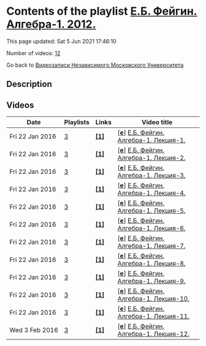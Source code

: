 # Contents of the playlist [Е.Б. Фейгин. Алгебра-1. 2012.](https://www.youtube.com/playlist?list=PLp9ABVh6_x4Gc0Ns4QDTInWuWezbvJv0L)

This page updated: Sat 5 Jun 2021 17:46:10

Number of videos: [12](#videos)

Go back to [Видеозаписи Независимого Московского Университета](../README.md)

## Description



## Videos

|Date|Playlists|Links|Video title|
|---|---|---|---|
| Fri&nbsp;22&nbsp;Jan&nbsp;2016 | [3](../playlists/3 "Е.Б. Фейгин. Алгебра-1. 2012.") | [**[1]**](http://ium.mccme.ru/f12/algebra1.html) | [[**e**](https://studio.youtube.com/video/X1-ki7H8aSM/edit "Edit")] [Е.Б. Фейгин. Алгебра-1. Лекция-1.](https://www.youtube.com/watch?v=X1-ki7H8aSM&list=PLp9ABVh6_x4Gc0Ns4QDTInWuWezbvJv0L "Спецкурс Независимого Московского университета. 9 сентября 2012 г., НМУ (Москва, Большой Власьевский пер., 11) Источник: http://ium.mccme.ru/f12/algebra1.html") |
| Fri&nbsp;22&nbsp;Jan&nbsp;2016 | [3](../playlists/3 "Е.Б. Фейгин. Алгебра-1. 2012.") | [**[1]**](http://ium.mccme.ru/f12/algebra1.html) | [[**e**](https://studio.youtube.com/video/HQksQUQ7LC4/edit "Edit")] [Е.Б. Фейгин. Алгебра-1. Лекция-2.](https://www.youtube.com/watch?v=HQksQUQ7LC4&list=PLp9ABVh6_x4Gc0Ns4QDTInWuWezbvJv0L "Спецкурс Независимого Московского университета. 17 сентября 2012 г., НМУ (Москва, Большой Власьевский пер., 11) Источник: http://ium.mccme.ru/f12/algebra1.html") |
| Fri&nbsp;22&nbsp;Jan&nbsp;2016 | [3](../playlists/3 "Е.Б. Фейгин. Алгебра-1. 2012.") | [**[1]**](http://ium.mccme.ru/f12/algebra1.html) | [[**e**](https://studio.youtube.com/video/besAtfBmjbI/edit "Edit")] [Е.Б. Фейгин. Алгебра-1. Лекция-3.](https://www.youtube.com/watch?v=besAtfBmjbI&list=PLp9ABVh6_x4Gc0Ns4QDTInWuWezbvJv0L "Спецкурс Независимого Московского университета. 24 сентября 2012 г., НМУ (Москва, Большой Власьевский пер., 11) Источник: http://ium.mccme.ru/f12/algebra1.html") |
| Fri&nbsp;22&nbsp;Jan&nbsp;2016 | [3](../playlists/3 "Е.Б. Фейгин. Алгебра-1. 2012.") | [**[1]**](http://ium.mccme.ru/f12/algebra1.html) | [[**e**](https://studio.youtube.com/video/tSGfYJii62E/edit "Edit")] [Е.Б. Фейгин. Алгебра-1. Лекция-4.](https://www.youtube.com/watch?v=tSGfYJii62E&list=PLp9ABVh6_x4Gc0Ns4QDTInWuWezbvJv0L "Спецкурс Независимого Московского университета. 1 октября 2012 г., НМУ (Москва, Большой Власьевский пер., 11) Источник: http://ium.mccme.ru/f12/algebra1.html") |
| Fri&nbsp;22&nbsp;Jan&nbsp;2016 | [3](../playlists/3 "Е.Б. Фейгин. Алгебра-1. 2012.") | [**[1]**](http://ium.mccme.ru/f12/algebra1.html) | [[**e**](https://studio.youtube.com/video/iLIjw20tnNA/edit "Edit")] [Е.Б. Фейгин. Алгебра-1. Лекция-5.](https://www.youtube.com/watch?v=iLIjw20tnNA&list=PLp9ABVh6_x4Gc0Ns4QDTInWuWezbvJv0L "Спецкурс Независимого Московского университета. 8 октября 2012 г., НМУ (Москва, Большой Власьевский пер., 11) Источник: http://ium.mccme.ru/f12/algebra1.html") |
| Fri&nbsp;22&nbsp;Jan&nbsp;2016 | [3](../playlists/3 "Е.Б. Фейгин. Алгебра-1. 2012.") | [**[1]**](http://ium.mccme.ru/f12/algebra1.html) | [[**e**](https://studio.youtube.com/video/bjob8x4WQkY/edit "Edit")] [Е.Б. Фейгин. Алгебра-1. Лекция-6.](https://www.youtube.com/watch?v=bjob8x4WQkY&list=PLp9ABVh6_x4Gc0Ns4QDTInWuWezbvJv0L "Спецкурс Независимого Московского университета. 15 октября 2012 г., НМУ (Москва, Большой Власьевский пер., 11) Источник: http://ium.mccme.ru/f12/algebra1.html") |
| Fri&nbsp;22&nbsp;Jan&nbsp;2016 | [3](../playlists/3 "Е.Б. Фейгин. Алгебра-1. 2012.") | [**[1]**](http://ium.mccme.ru/f12/algebra1.html) | [[**e**](https://studio.youtube.com/video/fp_Iu5pLfDQ/edit "Edit")] [Е.Б. Фейгин. Алгебра-1. Лекция-7.](https://www.youtube.com/watch?v=fp_Iu5pLfDQ&list=PLp9ABVh6_x4Gc0Ns4QDTInWuWezbvJv0L "Спецкурс Независимого Московского университета. 22 октября 2012 г., НМУ (Москва, Большой Власьевский пер., 11) Источник: http://ium.mccme.ru/f12/algebra1.html") |
| Fri&nbsp;22&nbsp;Jan&nbsp;2016 | [3](../playlists/3 "Е.Б. Фейгин. Алгебра-1. 2012.") | [**[1]**](http://ium.mccme.ru/f12/algebra1.html) | [[**e**](https://studio.youtube.com/video/5Xeq23NLzr8/edit "Edit")] [Е.Б. Фейгин. Алгебра-1. Лекция-8.](https://www.youtube.com/watch?v=5Xeq23NLzr8&list=PLp9ABVh6_x4Gc0Ns4QDTInWuWezbvJv0L "Спецкурс Независимого Московского университета. 29 октября 2012 г., НМУ (Москва, Большой Власьевский пер., 11) Источник: http://ium.mccme.ru/f12/algebra1.html") |
| Fri&nbsp;22&nbsp;Jan&nbsp;2016 | [3](../playlists/3 "Е.Б. Фейгин. Алгебра-1. 2012.") | [**[1]**](http://ium.mccme.ru/f12/algebra1.html) | [[**e**](https://studio.youtube.com/video/Gl3vrD8TKaI/edit "Edit")] [Е.Б. Фейгин. Алгебра-1. Лекция-9.](https://www.youtube.com/watch?v=Gl3vrD8TKaI&list=PLp9ABVh6_x4Gc0Ns4QDTInWuWezbvJv0L "Спецкурс Независимого Московского университета. 5 ноября 2012 г., НМУ (Москва, Большой Власьевский пер., 11) Источник: http://ium.mccme.ru/f12/algebra1.html") |
| Fri&nbsp;22&nbsp;Jan&nbsp;2016 | [3](../playlists/3 "Е.Б. Фейгин. Алгебра-1. 2012.") | [**[1]**](http://ium.mccme.ru/f12/algebra1.html) | [[**e**](https://studio.youtube.com/video/wCLzcEbUO3I/edit "Edit")] [Е.Б. Фейгин. Алгебра-1. Лекция-10.](https://www.youtube.com/watch?v=wCLzcEbUO3I&list=PLp9ABVh6_x4Gc0Ns4QDTInWuWezbvJv0L "Спецкурс Независимого Московского университета. 12 ноября 2012 г., НМУ (Москва, Большой Власьевский пер., 11) Источник: http://ium.mccme.ru/f12/algebra1.html") |
| Fri&nbsp;22&nbsp;Jan&nbsp;2016 | [3](../playlists/3 "Е.Б. Фейгин. Алгебра-1. 2012.") | [**[1]**](http://ium.mccme.ru/f12/algebra1.html) | [[**e**](https://studio.youtube.com/video/aXS9e--480w/edit "Edit")] [Е.Б. Фейгин. Алгебра-1. Лекция-11.](https://www.youtube.com/watch?v=aXS9e--480w&list=PLp9ABVh6_x4Gc0Ns4QDTInWuWezbvJv0L "Спецкурс Независимого Московского университета. 19 ноября 2012 г., НМУ (Москва, Большой Власьевский пер., 11) Источник: http://ium.mccme.ru/f12/algebra1.html") |
| Wed&nbsp;3&nbsp;Feb&nbsp;2016 | [3](../playlists/3 "Е.Б. Фейгин. Алгебра-1. 2012.") | [**[1]**](http://ium.mccme.ru/f12/algebra1.html) | [[**e**](https://studio.youtube.com/video/nK1q30bydu4/edit "Edit")] [Е.Б. Фейгин. Алгебра-1. Лекция-12.](https://www.youtube.com/watch?v=nK1q30bydu4&list=PLp9ABVh6_x4Gc0Ns4QDTInWuWezbvJv0L "Спецкурс Независимого Московского университета. 26 ноября 2012 г., НМУ (Москва, Большой Власьевский пер., 11) Источник: http://ium.mccme.ru/f12/algebra1.html") |
